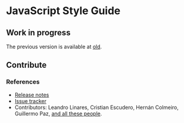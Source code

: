 # JavaScript Style Guide

## Work in progress

The previous version is available at [old](https://github.com/mercadolibre/javascript-style-guide/tree/old).

## Contribute

### References
- [Release notes](https://github.com/mercadolibre/javascript-style-guide/releases)
- [Issue tracker](https://github.com/mercadolibre/javascript-style-guide/issues)
- Contributors: Leandro Linares, Cristian Escudero, Hernán Colmeiro, Guillermo Paz, [and all these people](https://github.com/mercadolibre/javascript-style-guide/graphs/contributors).
